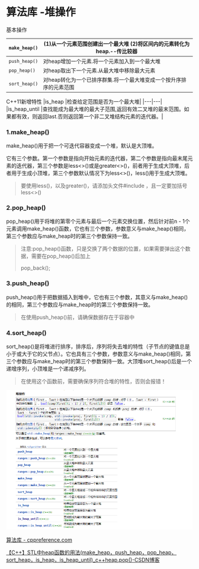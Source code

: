 # 算法库 -堆操作





基本操作

|`make_heap()`|(1)从一个元素范围创建出一个最大堆 (2)将区间内的元素转化为heap.--传比较器|
|---|---|
|`push_heap()`|对heap增加一个元素.将一个元素加入到一个最大堆|
|`pop_heap()`|对heap取出下一个元素.从最大堆中移除最大元素|
|`sort_heap()`|对heap转化为一个已排序群集.将一个最大堆变成一个按升序排序的元素范围|



C++11新增特性
|is_heap      |检查给定范围是否为一个最大堆|
|---|---|
|is_heap_until  |查找能成为最大堆的最大子范围,返回有效二叉堆的最末范围。如果都有效，则返回last.否则返回第一个非二叉堆结构元素的迭代器。|





### 1.make_heap()

make_heap()用于把一个可迭代容器变成一个堆，默认是大顶堆。

它有三个参数。第一个参数是指向开始元素的迭代器，第二个参数是指向最末尾元素的迭代器，第三个参数是less<>()或是greater<>()，前者用于生成大顶堆，后者用于生成小顶堆，第三个参数默认情况下为less<>()，less<int>()用于生成大顶堆。

> 要使用less<int>()，以及greater<int>()，请添加头文件#include <functional>，且一定要加括号less<>()

### 2.pop_heap()

pop_heap()用于将堆的第零个元素与最后一个元素交换位置，然后针对前n - 1个元素调用make_heap()函数，它也有三个参数，参数意义与make_heap()相同，第三个参数应与make_heap时的第三个参数保持一致。

> 注意:pop_heap()函数，只是交换了两个数据的位置，如果需要弹出这个数据，需要在pop_heap()后加上
>
> pop_back();



### 3.push_heap()

push_heap()用于把数据插入到堆中，它也有三个参数，其意义与make_heap()的相同，第三个参数应与make_heap时的第三个参数保持一致。

> 在使用push_heap()前，请确保数据存在于容器中



### 4.sort_heap()

sort_heap()是将堆进行排序，排序后，序列将失去堆的特性（子节点的键值总是小于或大于它的父节点）。它也具有三个参数，参数意义与make_heap()相同，第三个参数应与make_heap时的第三个参数保持一致。大顶堆sort_heap()后是一个递增序列，小顶堆是一个递减序列。

> 在使用这个函数前，需要确保序列符合堆的特性，否则会报错！

![](STL%20heap%20%E7%AE%97%E6%B3%95%E5%BA%93%20%E5%A0%86%E6%93%8D%E4%BD%9C.assets/image-20240813122505260.png)

[算法库 - cppreference.com](https://zh.cppreference.com/w/cpp/algorithm)

[【C++】STL中heap函数的用法(make_heap，push_heap，pop_heap，sort_heap，is_heap，is_heap_until)_c++heap.pop()-CSDN博客](https://blog.csdn.net/bandaoyu/article/details/109441444)

